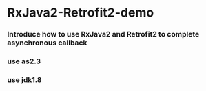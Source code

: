 # RxJava2-Retrofit2-demo

### Introduce how to use RxJava2 and Retrofit2 to complete asynchronous callback
### use as2.3
### use jdk1.8
